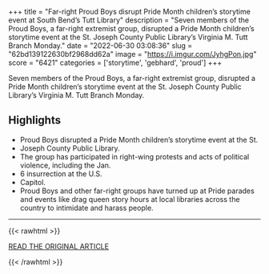 +++
title = "Far-right Proud Boys disrupt Pride Month children’s storytime event at South Bend’s Tutt Library"
description = "Seven members of the Proud Boys, a far-right extremist group, disrupted a Pride Month children’s storytime event at the St. Joseph County Public Library’s Virginia M. Tutt Branch Monday."
date = "2022-06-30 03:08:36"
slug = "62bd139122630bf2968dd62a"
image = "https://i.imgur.com/JyhgPon.jpg"
score = "6421"
categories = ['storytime', 'gebhard', 'proud']
+++

Seven members of the Proud Boys, a far-right extremist group, disrupted a Pride Month children’s storytime event at the St. Joseph County Public Library’s Virginia M. Tutt Branch Monday.

## Highlights

- Proud Boys disrupted a Pride Month children’s storytime event at the St.
- Joseph County Public Library.
- The group has participated in right-wing protests and acts of political violence, including the Jan.
- 6 insurrection at the U.S.
- Capitol.
- Proud Boys and other far-right groups have turned up at Pride parades and events like drag queen story hours at local libraries across the country to intimidate and harass people.

---

{{< rawhtml >}}
  <p class="article-category">
    <a target="_blank" href="https://www.wvpe.org/wvpe-news/2022-06-29/far-right-proud-boys-disrupt-pride-month-childrens-storytime-event-at-south-bends-tutt-library">READ THE ORIGINAL ARTICLE</a>
  </p>
{{< /rawhtml >}}
